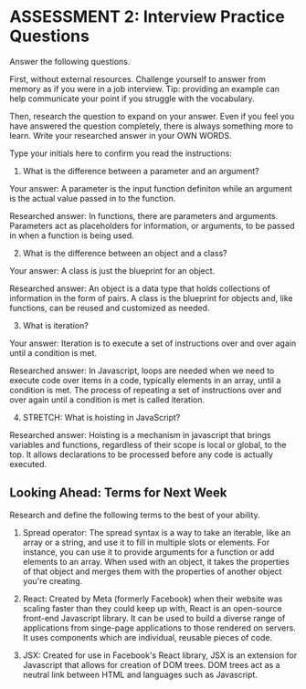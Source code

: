 # ASSESSMENT 2: Interview Practice Questions

Answer the following questions.

First, without external resources. Challenge yourself to answer from memory as if you were in a job interview. Tip: providing an example can help communicate your point if you struggle with the vocabulary.

Then, research the question to expand on your answer. Even if you feel you have answered the question completely, there is always something more to learn. Write your researched answer in your OWN WORDS.

Type your initials here to confirm you read the instructions:

1. What is the difference between a parameter and an argument?

Your answer: A parameter is the input function definiton while an argument is the actual value passed in to the function.

Researched answer: In functions, there are parameters and arguments. Parameters act as placeholders for information, or arguments, to be passed in when a function is being used.

2. What is the difference between an object and a class?

Your answer: A class is just the blueprint for an object.

Researched answer: An object is a data type that holds collections of information in the form of pairs. A class is the blueprint for objects and, like functions, can be reused and customized as needed.

3. What is iteration?

Your answer: Iteration is to execute a set of instructions over and over again until a condition is met.

Researched answer: In Javascript, loops are needed when we need to execute code over items in a code, typically elements in an array, until a condition is met. The process of repeating a set of instructions over and over again until a condition is met is called iteration.

4. STRETCH: What is hoisting in JavaScript?

Researched answer: Hoisting is a mechanism in javascript that brings variables and functions, regardless of their scope is local or global, to the top. It allows declarations to be processed before any code is actually executed.

## Looking Ahead: Terms for Next Week

Research and define the following terms to the best of your ability.

1. Spread operator: The spread syntax is a way to take an iterable, like an array or a string, and use it to fill in multiple slots or elements. For instance, you can use it to provide arguments for a function or add elements to an array. When used with an object, it takes the properties of that object and merges them with the properties of another object you're creating.

2. React: Created by Meta (formerly Facebook) when their website was scaling faster than they could keep up with, React is an open-source front-end Javascript library. It can be used to build a diverse range of applications from singe-page applications to those rendered on servers. It uses components which are individual, reusable pieces of code.

3. JSX: Created for use in Facebook's React library, JSX is an extension for Javascript that allows for creation of DOM trees. DOM trees act as a neutral link between HTML and languages such as Javascript.  
